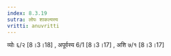 ```yaml
---
index: 8.3.19
sutra: लोपः शाकल्यस्य
vritti: anuvritti
---
```


व्योः ६/२  [8।3।18]  , अपूर्वस्य 6/1 [8।3।17] , अशि  ७/१ [8।3।17] 
